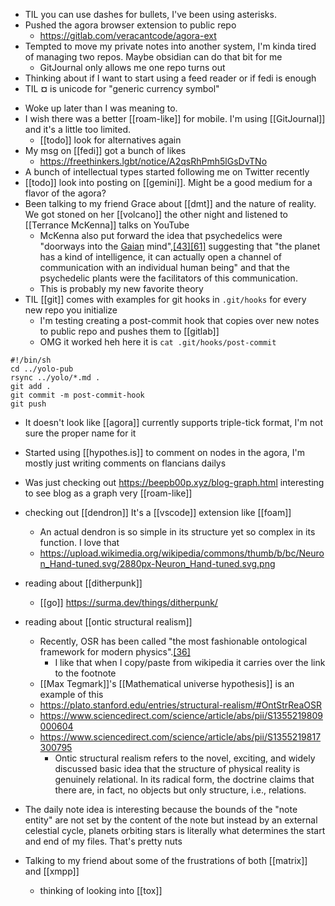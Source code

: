 -	TIL you can use dashes for bullets, I've been using asterisks.
-	Pushed the agora browser extension to public repo
	-	https://gitlab.com/veracantcode/agora-ext
-	Tempted to move my private notes into another system, I'm kinda tired of managing two repos. Maybe obsidian can do that bit for me
	-	GitJournal only allows me one repo turns out
-	Thinking about if I want to start using a feed reader or if fedi is enough
-	TIL **¤** is unicode for "generic currency symbol" 

* Woke up later than I was meaning to.
* I wish there was a better [[roam-like]] for mobile. I'm using [[GitJournal]] and it's a little too limited.
	* [[todo]] look for alternatives again
* My msg on [[fedi]] got a bunch of likes
	* https://freethinkers.lgbt/notice/A2qsRhPmh5lGsDvTNo
* A bunch of intellectual types started following me on Twitter recently
* [[todo]] look into posting on [[gemini]]. Might be a good medium for a flavor of the agora?
* Been talking to my friend Grace about [[dmt]] and the nature of reality. We got stoned on her [[volcano]] the other night and listened to [[Terrance McKenna]] talks on YouTube
	* McKenna also put forward the idea that psychedelics were "doorways into the [Gaian](https://en.wikipedia.org/wiki/Gaia_(mythology) "Gaia (mythology)") mind",[\[43\]](https://en.wikipedia.org/wiki/Terence_McKenna#cite_note-NobleSavage-43)[\[61\]](https://en.wikipedia.org/wiki/Terence_McKenna#cite_note-Trip1993-61) suggesting that "the planet has a kind of intelligence, it can actually open a channel of communication with an individual human being" and that the psychedelic plants were the facilitators of this communication.[](https://en.wikipedia.org/wiki/Terence_McKenna#cite_note-62)
	* This is probably my new favorite theory
* TIL [[git]] comes with examples for git hooks in `.git/hooks` for every new repo you initialize
	* I'm testing creating a post-commit hook that copies over new notes to public repo and pushes them to [[gitlab]]
	* OMG it worked heh here it is `cat .git/hooks/post-commit`

```
#!/bin/sh
cd ../yolo-pub
rsync ../yolo/*.md .
git add .
git commit -m post-commit-hook
git push
```

-	It doesn't look like [[agora]] currently supports triple-tick format, I'm not sure the proper name for it
-	Started using [[hypothes.is]] to comment on nodes in the agora, I'm mostly just writing comments on flancians dailys
-	Was just checking out https://beepb00p.xyz/blog-graph.html interesting to see blog as a graph very [[roam-like]]
-	checking out [[dendron]] It's a [[vscode]] extension like [[foam]]
	-	An actual dendron is so simple in its structure yet so complex in its function. I love that
	-	https://upload.wikimedia.org/wikipedia/commons/thumb/b/bc/Neuron_Hand-tuned.svg/2880px-Neuron_Hand-tuned.svg.png
-	reading about [[ditherpunk]]
	-	[[go]] https://surma.dev/things/ditherpunk/
-	reading about [[ontic structural realism]]
	-	Recently, OSR has been called "the most fashionable ontological framework for modern physics".[\[36\]](https://en.wikipedia.org/wiki/Structuralism_(philosophy_of_science)#cite_note-sep_qft-36)
		-	I like that when I copy/paste from wikipedia it carries over the link to the footnote
	-	[[Max Tegmark]]'s [[Mathematical universe hypothesis]] is an example of this 
	-	https://plato.stanford.edu/entries/structural-realism/#OntStrReaOSR
	-	https://www.sciencedirect.com/science/article/abs/pii/S1355219809000604
	-	https://www.sciencedirect.com/science/article/abs/pii/S1355219817300795
		-	Ontic structural realism refers to the novel, exciting, and widely discussed basic idea that the structure of physical reality is genuinely relational. In its radical form, the doctrine claims that there are, in fact, no objects but only structure, i.e., relations.

-	The daily note idea is interesting because the bounds of the "note entity" are not set by the content of the note but instead by an external celestial cycle, planets orbiting stars is literally what determines the start and end of my files. That's pretty nuts
-	Talking to my friend about some of the frustrations of both [[matrix]] and [[xmpp]]
	-	thinking of looking into [[tox]]